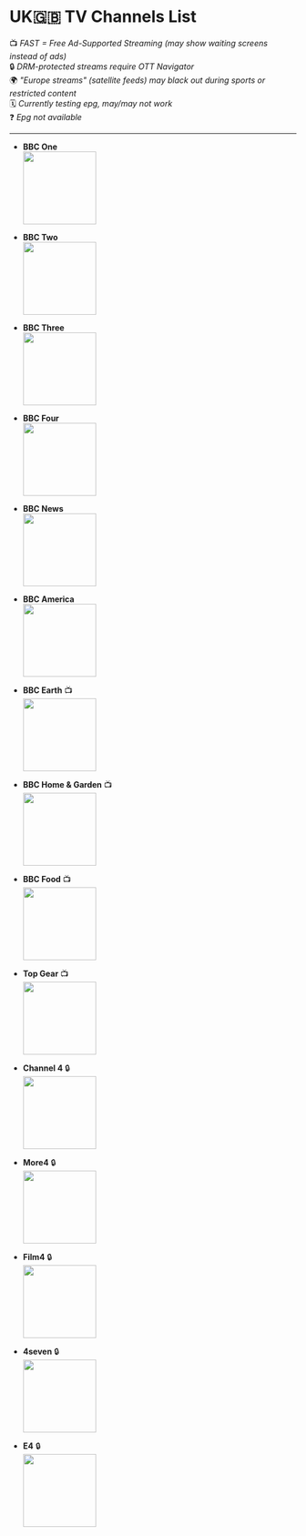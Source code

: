 # UK🇬🇧 TV Channels List  
📺 *FAST = Free Ad-Supported Streaming (may show waiting screens instead of ads)*  
🔒 *DRM-protected streams require OTT Navigator*  
🌍 *"Europe streams" (satellite feeds) may black out during sports or restricted content*  
🗓️ *Currently testing epg, may/may not work*  
❓ *Epg not available* 

---

- **BBC One**  
  <img src="https://upload.wikimedia.org/wikipedia/commons/thumb/8/8b/BBC_One_logo_2021.svg/128px-BBC_One_logo_2021.svg.png" width="128">

- **BBC Two**  
  <img src="https://upload.wikimedia.org/wikipedia/commons/thumb/1/15/BBC_Two_logo_2021.svg/128px-BBC_Two_logo_2021.svg.png" width="128">

- **BBC Three**  
  <img src="https://upload.wikimedia.org/wikipedia/commons/thumb/7/76/BBC_Three_2022.svg/128px-BBC_Three_2022.svg.png" width="128">

- **BBC Four**  
  <img src="https://upload.wikimedia.org/wikipedia/commons/thumb/6/6d/BBC_Four_logo_2021.svg/128px-BBC_Four_logo_2021.svg.png" width="128">

- **BBC News**  
  <img src="https://upload.wikimedia.org/wikipedia/commons/thumb/a/a2/BBC_News_2022_%28Alt%29.svg/128px-BBC_News_2022_%28Alt%29.svg.png" width="128">

- **BBC America**   
  <img src="https://upload.wikimedia.org/wikipedia/commons/thumb/8/86/BBC_America_logo_2021.svg/128px-BBC_America_logo_2021.svg.png" width="128">

- **BBC Earth** 📺  
  <img src="https://canvas-lb.tubitv.com/opts/TGE1ln0I_gLSwg==/630f09e9-a354-4d28-a952-2f5c75e09815/CHgQeDoFMS4xLjZAAQ==" width="128">

- **BBC Home & Garden** 📺  
  <img src="https://images.pluto.tv/channels/5fb5836fe745b600070fc743/colorLogoPNG.png" width="128">
  
- **BBC Food** 📺  
  <img src="https://images.pluto.tv/channels/5fb5844bf5514d0007945bda/colorLogoPNG.png" width="128">

- **Top Gear** 📺  
  <img src="https://d2i0hcnfudruct.cloudfront.net/BBCTopGear/LG_TopGear_New_800x200.png" width="128">

- **Channel 4** 🔒  
  <img src="https://upload.wikimedia.org/wikipedia/commons/thumb/9/9a/Channel_4_2022.svg/128px-Channel_4_2022.svg.png" width="128">

- **More4** 🔒  
  <img src="https://upload.wikimedia.org/wikipedia/en/thumb/e/e6/More4_logo_2018.svg/128px-More4_logo_2018.svg.png" width="128">

- **Film4** 🔒  
  <img src="https://upload.wikimedia.org/wikipedia/en/thumb/5/53/Film4_logo_2018.svg/128px-Film4_logo_2018.svg.png" width="128">

- **4seven** 🔒  
  <img src="https://upload.wikimedia.org/wikipedia/en/thumb/5/5e/4seven_logo_2018.svg/128px-4seven_logo_2018.svg.png" width="128">

- **E4** 🔒  
  <img src="https://upload.wikimedia.org/wikipedia/en/thumb/0/06/E4_logo_2018.svg/128px-E4_logo_2018.svg.png" width="128">
